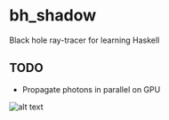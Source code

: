 bh_shadow
=========

Black hole ray-tracer for learning Haskell

## TODO
* Propagate photons in parallel on GPU

![alt text](https://github.com/michaeloriordan/bh_shadow_haskell/blob/master/shadow.gif)
